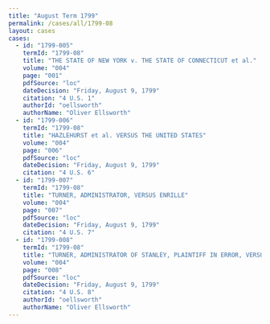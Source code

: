 ```yaml
---
title: "August Term 1799"
permalink: /cases/all/1799-08
layout: cases
cases:
  - id: "1799-005"
    termId: "1799-08"
    title: "THE STATE OF NEW YORK v. THE STATE OF CONNECTICUT et al."
    volume: "004"
    page: "001"
    pdfSource: "loc"
    dateDecision: "Friday, August 9, 1799"
    citation: "4 U.S. 1"
    authorId: "oellsworth"
    authorName: "Oliver Ellsworth"
  - id: "1799-006"
    termId: "1799-08"
    title: "HAZLEHURST et al. VERSUS THE UNITED STATES"
    volume: "004"
    page: "006"
    pdfSource: "loc"
    dateDecision: "Friday, August 9, 1799"
    citation: "4 U.S. 6"
  - id: "1799-007"
    termId: "1799-08"
    title: "TURNER, ADMINISTRATOR, VERSUS ENRILLE"
    volume: "004"
    page: "007"
    pdfSource: "loc"
    dateDecision: "Friday, August 9, 1799"
    citation: "4 U.S. 7"
  - id: "1799-008"
    termId: "1799-08"
    title: "TURNER, ADMINISTRATOR OF STANLEY, PLAINTIFF IN ERROR, VERSUS THE PRESIDENT, DIRECTORS, AND COMPANY, OF THE BANK OF NORTH-AMERICA, DEFENDANTS"
    volume: "004"
    page: "008"
    pdfSource: "loc"
    dateDecision: "Friday, August 9, 1799"
    citation: "4 U.S. 8"
    authorId: "oellsworth"
    authorName: "Oliver Ellsworth"
---
```

